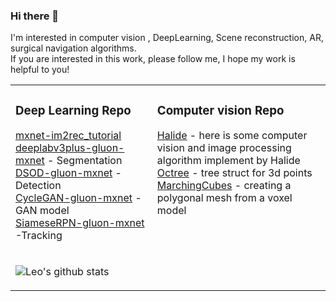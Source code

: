 ### Hi there 👋 ###
I'm interested in computer vision , DeepLearning, Scene reconstruction, AR, surgical navigation  algorithms.  
If you are interested in this work, please follow me, I hope my work is helpful to you!  




<table><tr><td valign="center" width="25%">
  
<!--
- ![Leo's github stats](https://github-readme-stats.vercel.app/api?username=leocvml&include_all_commits=true)
-->


 


### Deep Learning Repo  ###  
<!-- tils starts -->
[mxnet-im2rec_tutorial](https://github.com/leocvml/mxnet-im2rec_tutorial)
<br>[deeplabv3plus-gluon-mxnet](https://github.com/leocvml/deeplabv3plus-gluon-mxnet) - Segmentation
<br>[DSOD-gluon-mxnet](https://github.com/leocvml/DSOD-gluon-mxnet) - Detection
<br>[CycleGAN-gluon-mxnet](https://github.com/leocvml/CycleGAN-gluon-mxnet) - GAN model
<br>[SiameseRPN-gluon-mxnet](https://github.com/leocvml/SiameseRPN-gluon-mxnet) -Tracking
<!-- blog ends -->
</td></td><td valign="top" width="75%">

### Computer vision Repo ### 
 
<!-- tils starts -->
[Halide](https://github.com/leocvml/Halide-computer-vision-and-image-processing)
    - here is some computer vision and image processing algorithm implement by Halide  
[Octree](https://github.com/leocvml/Octree) 
    - tree struct for 3d points  
[MarchingCubes](https://github.com/leocvml/MarchingCubes)
    - creating a polygonal mesh from a voxel model
    
<!-- blog ends -->
</td></tr></td></td><td valign="top" width="45%">


![Leo's github stats](https://github-readme-stats.vercel.app/api?username=leocvml&include_all_commits=true)
 
 


